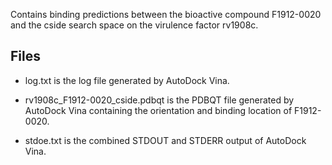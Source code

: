 Contains binding predictions between the bioactive compound F1912-0020 and the cside search space on the virulence factor rv1908c.

## Files

- log.txt is the log file generated by AutoDock Vina.

- rv1908c_F1912-0020_cside.pdbqt is the PDBQT file generated by AutoDock Vina containing the orientation and binding location of F1912-0020.

- stdoe.txt is the combined STDOUT and STDERR output of AutoDock Vina.

